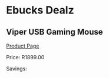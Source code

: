 
# Ebucks Dealz
## Viper USB Gaming Mouse
[Product Page](https://www.ebucks.com/web/shop/productSelected.do?prodId=1193388117&catId=365757697)

Price: R1899.00

Savings: 


	